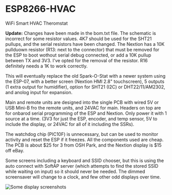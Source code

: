 # ESP8266-HVAC
WiFi Smart HVAC Theromstat  

<b>Update:</b>  Changes have been made in the bom.txt file.  The schematic is incorrect for some resistor values.  4K7 should be used for the SHT21 pullups, and the serial resistors have been changed.  The Nextion has a 10K pullduown resistor (R13: next to the connector) that must be removed for the ESP to boot wothout serial debug connected, or add a 10K pullup between TX and 3V3.  I've opted for the removal of the resistor.  R16 definitely needs a 1K to work correctly.  

This will eventually replace the old Spark-O-Stat with a newer system using the ESP-07, with a better screen (Nextion HMI 2.8" touchscreen), 5 outputs (1 extra output for humidifier), option for SHT21 (I2C) or DHT22/11/AM2302, and anolog input for expansion.

Main and remote units are designed into the single PCB with wired 5V or USB Mini-B fro the remote units, and 24VAC for main.  Headers on top are for onbarod serial programming of the ESP and Nextion.  Only power it with 1 source at a time. (3V3 for just the ESP, encoder, and temp sensor, 5V to include the display, or 24VAC for all of it including the SSRs).

The watchdog chip (PIC10F) is unnecessary, but can be used to monitor activity and reset the ESP if it freezes.  All the components used are cheap.  The PCB is about $25 for 3 from OSH Park, and the Nextion display is $15 off eBay.

Some screens including a keyboard and SSID chooser, but this is using the auto connect with SoftAP server (which attempts to find the stored SSID while waiting on input) so it should never be needed.  The dimmed screensaver will change to a clock, and few other odd displays over time.  

![Some display screenshots](http://www.curioustech.net/images/hvacscreens.png)
